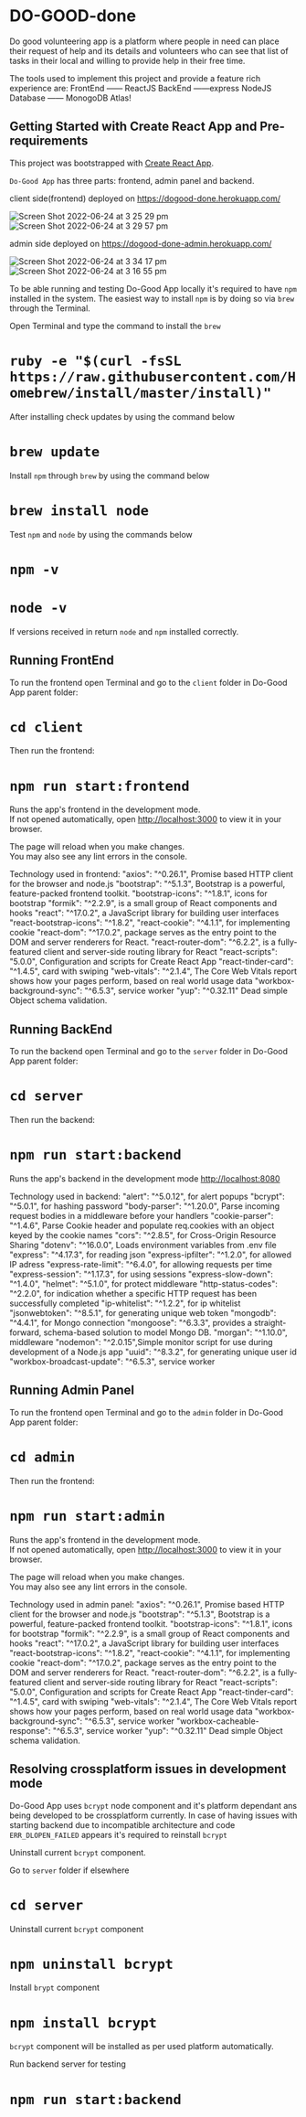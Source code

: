 # DO-GOOD-done

Do good volunteering app is a platform where people in need can place their request of help and its details and volunteers who can see that list of tasks in their local and willing to provide help in their free time.

The tools used to implement this project and provide a feature rich experience are:
FrontEnd —— ReactJS
BackEnd ——express NodeJS
Database —— MonogoDB Atlas!

## Getting Started with Create React App and Pre-requirements

This project was bootstrapped with [Create React App](https://github.com/facebook/create-react-app).

`Do-Good App` has three parts: frontend, admin panel and backend.

client side(frontend) deployed on https://dogood-done.herokuapp.com/


![Screen Shot 2022-06-24 at 3 25 29 pm](https://user-images.githubusercontent.com/56949536/175468184-3307dd3c-ea58-4a30-9baf-ef8c18d1cc1e.png)
![Screen Shot 2022-06-24 at 3 29 57 pm](https://user-images.githubusercontent.com/56949536/175468666-15122fb1-9eb8-4767-b064-7394e288879e.png)


admin side deployed on https://dogood-done-admin.herokuapp.com/

![Screen Shot 2022-06-24 at 3 34 17 pm](https://user-images.githubusercontent.com/56949536/175469143-d1774caa-7092-4960-a97a-48669caadd40.png)
![Screen Shot 2022-06-24 at 3 16 55 pm](https://user-images.githubusercontent.com/56949536/175467265-b1b0ca52-a09e-4e68-899d-ce05dcb18181.png)

To be able running and testing Do-Good App locally it's required to have `npm` installed in the system.
The easiest way to install `npm` is by doing so via `brew` through the Terminal.

Open Terminal and type the command to install the `brew`

# `ruby -e "$(curl -fsSL https://raw.githubusercontent.com/Homebrew/install/master/install)"`

After installing check updates by using the command below

# `brew update`

Install `npm` through `brew` by using the command below

# `brew install node`

Test `npm` and `node` by using the commands below

# `npm -v`

# `node -v`

If versions received in return `node` and `npm` installed correctly.

## Running FrontEnd

To run the frontend open Terminal and go to the `client` folder in Do-Good App parent folder:

# `cd client`

Then run the frontend:

# `npm run start:frontend`

Runs the app's frontend in the development mode.\
If not opened automatically, open [http://localhost:3000](http://localhost:3000) to view it in your browser.

The page will reload when you make changes.\
You may also see any lint errors in the console.

Technology used in frontend:
"axios": "^0.26.1", Promise based HTTP client for the browser and node.js
"bootstrap": "^5.1.3", Bootstrap is a powerful, feature-packed frontend toolkit.
"bootstrap-icons": "^1.8.1", icons for bootstrap
"formik": "^2.2.9", is a small group of React components and hooks
"react": "^17.0.2", a JavaScript library for building user interfaces
"react-bootstrap-icons": "^1.8.2",
"react-cookie": "^4.1.1", for implementing cookie
"react-dom": "^17.0.2", package serves as the entry point to the DOM and server renderers for React.
"react-router-dom": "^6.2.2", is a fully-featured client and server-side routing library for React
"react-scripts": "5.0.0", Configuration and scripts for Create React App
"react-tinder-card": "^1.4.5", card with swiping
"web-vitals": "^2.1.4", The Core Web Vitals report shows how your pages perform, based on real world usage data
"workbox-background-sync": "^6.5.3", service worker
"yup": "^0.32.11" Dead simple Object schema validation.

## Running BackEnd

To run the backend open Terminal and go to the `server` folder in Do-Good App parent folder:

# `cd server`

Then run the backend:

# `npm run start:backend`

Runs the app's backend in the development mode [http://localhost:8080](http://localhost:8080)

Technology used in backend:
"alert": "^5.0.12", for alert popups
"bcrypt": "^5.0.1", for hashing password
"body-parser": "^1.20.0", Parse incoming request bodies in a middleware before your handlers
"cookie-parser": "^1.4.6", Parse Cookie header and populate req.cookies with an object keyed by the cookie names
"cors": "^2.8.5", for Cross-Origin Resource Sharing
"dotenv": "^16.0.0", Loads environment variables from .env file
"express": "^4.17.3", for reading json
"express-ipfilter": "^1.2.0", for allowed IP adress
"express-rate-limit": "^6.4.0", for allowing requests per time
"express-session": "^1.17.3", for using sessions
"express-slow-down": "^1.4.0",
"helmet": "^5.1.0", for protect middleware
"http-status-codes": "^2.2.0", for indication whether a specific HTTP request has been successfully completed
"ip-whitelist": "^1.2.2", for ip whitelist
"jsonwebtoken": "^8.5.1", for generating unique web token
"mongodb": "^4.4.1", for Mongo connection
"mongoose": "^6.3.3", provides a straight-forward, schema-based solution to model Mongo DB.
"morgan": "^1.10.0", middleware
"nodemon": "^2.0.15",Simple monitor script for use during development of a Node.js app
"uuid": "^8.3.2", for generating unique user id
"workbox-broadcast-update": "^6.5.3", service worker

## Running Admin Panel

To run the frontend open Terminal and go to the `admin` folder in Do-Good App parent folder:

# `cd admin`

Then run the frontend:

# `npm run start:admin`

Runs the app's frontend in the development mode.\
If not opened automatically, open [http://localhost:3000](http://localhost:3000) to view it in your browser.

The page will reload when you make changes.\
You may also see any lint errors in the console.

Technology used in admin panel:
"axios": "^0.26.1", Promise based HTTP client for the browser and node.js
"bootstrap": "^5.1.3", Bootstrap is a powerful, feature-packed frontend toolkit.
"bootstrap-icons": "^1.8.1", icons for bootstrap
"formik": "^2.2.9", is a small group of React components and hooks
"react": "^17.0.2", a JavaScript library for building user interfaces
"react-bootstrap-icons": "^1.8.2",
"react-cookie": "^4.1.1", for implementing cookie
"react-dom": "^17.0.2", package serves as the entry point to the DOM and server renderers for React.
"react-router-dom": "^6.2.2", is a fully-featured client and server-side routing library for React
"react-scripts": "5.0.0", Configuration and scripts for Create React App
"react-tinder-card": "^1.4.5", card with swiping
"web-vitals": "^2.1.4", The Core Web Vitals report shows how your pages perform, based on real world usage data
"workbox-background-sync": "^6.5.3", service worker
"workbox-cacheable-response": "^6.5.3", service worker
"yup": "^0.32.11" Dead simple Object schema validation.

## Resolving crossplatform issues in development mode

Do-Good App uses `bcrypt` node component and it's platform dependant ans being developed to be crossplatform currently.
In case of having issues with starting backend due to incompatible architecture and code `ERR_DLOPEN_FAILED` appears it's required to reinstall `bcrypt`

Uninstall current `bcrypt` component.

Go to `server` folder if elsewhere

# `cd server`

Uninstall current `bcrypt` component

# `npm uninstall bcrypt`

Install `brypt` component

# `npm install bcrypt`

`bcrypt` component will be installed as per used platform automatically.

Run backend server for testing

# `npm run start:backend`

